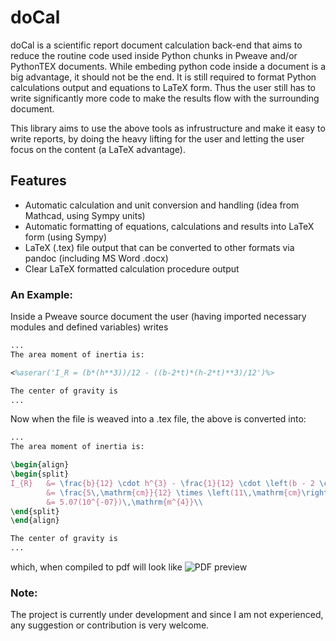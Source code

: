 # doCal

doCal is a scientific report document calculation back-end that aims to reduce the routine code used inside Python chunks in Pweave and/or PythonTEX documents. While embeding python code inside a document is a big advantage, it should not be the end. It is still required to format Python calculations output and equations to LaTeX form. Thus the user still has to write significantly more code to make the results flow with the surrounding document.

This library aims to use the above tools as infrustructure and make it easy to write reports, by doing the heavy lifting for the user and letting the user focus on the content (a LaTeX advantage).

## Features
* Automatic calculation and unit conversion and handling (idea from Mathcad, using Sympy units)
* Automatic formatting of equations, calculations and results into LaTeX form (using Sympy)
* LaTeX (.tex) file output that can be converted to other formats via pandoc (including MS Word .docx)
* Clear LaTeX formatted calculation procedure output

### An Example:
Inside a Pweave source document the user (having imported necessary modules and defined variables) writes
```latex
...
The area moment of inertia is:

<%aserar('I_R = (b*(h**3))/12 - ((b-2*t)*(h-2*t)**3)/12')%>

The center of gravity is
...
```
Now when the file is weaved into a .tex file, the above is converted into:
```latex
...
The area moment of inertia is:

\begin{align}
\begin{split}
I_{R}	&= \frac{b}{12} \cdot h^{3} - \frac{1}{12} \cdot \left(b - 2 \cdot t\right) \cdot \left(h - 2 \cdot t\right)^{3}\\
		&= \frac{5\,\mathrm{cm}}{12} \times \left(11\,\mathrm{cm}\right)^{3} - \frac{1}{12} \times \left(5\,\mathrm{cm} - 2 \times 1\,\mathrm{mm}\right) \times \left(11\,\mathrm{cm} - 2 \times 1\,\mathrm{mm}\right)^{3}\\
		&= 5.07(10^{-07})\,\mathrm{m^{4}}\\
\end{split}
\end{align}

The center of gravity is
...
```
which, when compiled to pdf will look like
![PDF preview](https://raw.githubusercontent.com/K1DV5/doCal/master/examples/figures/pdfpre.PNG "PDF preview")

### Note:
The project is currently under development and since I am not experienced, any suggestion or contribution is very welcome.
